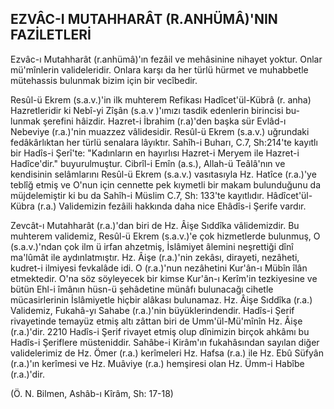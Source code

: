 ## EZVÂC-I MUTAHHARÂT (R.ANHÜMÂ)'NIN FAZİLETLERİ

Ezvâc-ı Mutahharât (r.anhümâ)'ın fezâil ve mehâsinine nihayet yoktur. Onlar mü'mînlerin valideleridir. Onlara karşı da her türlü hürmet ve muhab­betle mütehassis bulunmak bizim için bir vecîbedir.

Resûl-ü Ekrem (s.a.v.)'in ilk muhterem Refikası Hadîcet'ül-Kübrâ (r. anha) Hazretleridir ki Nebî-yi Zîşân (s.a.v )'ımızı tasdik edenlerin birincisi bu­lunmak şerefini hâizdir. Hazret-i İbrahim (r.a)'den başka sür Evlâd-ı Nebeviye (r.a.)'nin muazzez vâlidesidir. Resûl-ü Ekrem (s.a.v.) uğrundaki fedâkârlıktan her türlü senalara lâyıktır. Sahîh-i Buharı, C.7, Sh:214'te kayıtlı bir Hadîs-i Şerî'te: "Kadınların en hayırlısı Hazret-i Meryem ile Hazret-i Hadîce'dir." buyurulmuştur. Cibrîl-i Emîn (a.s.), Allah-ü Teâlâ'nın ve kendisinin selâmlarını Resûl-ü Ekrem (s.a.v.) vasıtasıyla Hz. Hatîce (r.a.)'ye teblîğ etmiş ve O'nun için cennette pek kıymetli bir makam bulun­duğunu da müjdelemiştir ki bu da Sahîh-i Müslim C.7, Sh: 133'te kayıtlıdır. Hâdîcet'ül-Kübra (r.a.) Validemizin fezâili hakkında daha nice Ehâdîs-i Şerife vardır.

Zevcât-ı Mutahharât (r.a.)'dan biri de Hz. Âişe Sıddîka vâlidemizdir. Bu muhterem validemiz, Resûl-ü Ekrem (s.a.v.)'e çok hizmetlerde bulunmuş, O (s.a.v.)'ndan çok ilm ü irfan ahzetmiş, İslâmiyet âlemini neşrettiği dînî ma'lûmât ile aydınlatmıştır. Hz. Âişe (r.a.)'nin zekâsı, dirayeti, nezâheti, kudret-i ilmiyesi fevkalâde idi. O (r.a.)'nun nezâhetini Kur'ân-ı Mübîn îlân etmektedir. O'na söz söyleyecek bir kimse Kur'ân-ı Kerîm'in tezkiyesine ve bütün Ehl-i îmânın hüsn-ü şehâdetine münâfı bulunacağı cihetle mücasirlerinin İslâmiyetle hiçbir alâkası bulunamaz. Hz. Âişe Sıddîka (r.a.) Validemiz, Fukahâ-yı Sahabe (r.a.)'nin büyüklerindendir. Hadîs-i Şerif rivayetinde te­mayüz etmiş altı zâttan biri de Umm'ül-Mü'mînîn Hz. Âişe (r.a.)'dir. 2210 Hadîs-i Şerif rivayet etmiş olup dînimizin birçok ahkâmı bu Hadîs-i Şeriflere müsteniddir. Sahâbe-i Kirâm'ın fukahâsından sayılan diğer validelerimiz de Hz. Ömer (r.a.) kerîmeleri Hz. Hafsa (r.a.) ile Hz. Ebû Süfyân (r.a.)'ın kerî­mesi ve Hz. Muâviye (r.a.) hemşiresi olan Hz. Ümm-i Habîbe (r.a.)'dir.

(Ö. N. Bilmen, Ashâb-ı Kîrâm, Sh: 17-18)
